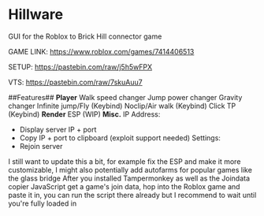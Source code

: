 # Hillware
GUI for the Roblox to Brick Hill connector game

GAME LINK: https://www.roblox.com/games/7414406513

SETUP: https://pastebin.com/raw/j5h5wFPX

VTS: https://pastebin.com/raw/7skuAuu7

##Features##
**Player**
Walk speed changer
Jump power changer
Gravity changer
Infinite jump/Fly (Keybind)
Noclip/Air walk (Keybind)
Click TP (Keybind)
**Render**
ESP (WIP)
**Misc.**
IP Address:
- Display server IP + port
- Copy IP + port to clipboard (exploit support needed)
Settings:
- Rejoin server

I still want to update this a bit, for example fix the ESP and make it more customizable, I might also potentially add autofarms for popular games like the glass bridge
After you installed Tampermonkey as well as the Joindata copier JavaScript get a game's join data, hop into the Roblox game and paste it in, you can run the script there already but I recommend to wait until you're fully loaded in
